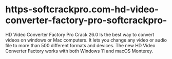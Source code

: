 # https-softcrackpro.com-hd-video-converter-factory-pro-softcrackpro-
HD Video Converter Factory Pro Crack 26.0  Is the best way to convert videos on windows or Mac computers. It lets you change any video or audio file to more than 500 different formats and devices. The new HD Video Converter Factory works with both Windows 11 and macOS Monterey.
